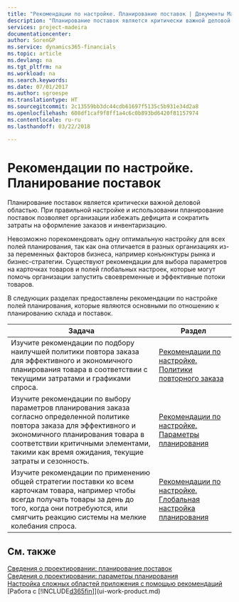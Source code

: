 ```yaml
---
title: "Рекомендации по настройке. Планирование поставок | Документы Майкрософт"
description: "Планирование поставок является критически важной деловой областью. При правильной настройке и использовании планирование поставок позволяет организации избежать дефицита и сократить затраты на оформление заказов и инвентаризацию."
services: project-madeira
documentationcenter: 
author: SorenGP
ms.service: dynamics365-financials
ms.topic: article
ms.devlang: na
ms.tgt_pltfrm: na
ms.workload: na
ms.search.keywords: 
ms.date: 07/01/2017
ms.author: sgroespe
ms.translationtype: HT
ms.sourcegitcommit: 2c13559bb3dc44cdb61697f5135c5b931e34d2a8
ms.openlocfilehash: 608df1caf9f8ff1a4c6c0b893bd6420f81157974
ms.contentlocale: ru-ru
ms.lasthandoff: 03/22/2018

---
```

# <a name="setup-best-practices-supply-planning"></a>Рекомендации по настройке. Планирование поставок
Планирование поставок является критически важной деловой областью. При правильной настройке и использовании планирование поставок позволяет организации избежать дефицита и сократить затраты на оформление заказов и инвентаризацию.  

 Невозможно порекомендовать одну оптимальную настройку для всех полей планирования, так как она отличается в разных организациях из-за переменных факторов бизнеса, например конъюнктуры рынка и бизнес-стратегии. Существуют рекомендации для выбора параметров на карточках товаров и полей глобальных настроек, которые могут помочь организации запустить своевременные и эффективные потоки товаров.  

 В следующих разделах предоставлены рекомендации по настройке полей планирования, которые являются основными по отношению к планированию склада и поставок.  

|**Задача**|**Раздел**|  
|------------|-------------|  
|Изучите рекомендации по подбору наилучшей политики повтора заказа для эффективного и экономичного планирования товара в соответствии с текущими затратами и графиками спроса.|[Рекомендации по настройке. Политики повторного заказа](setup-best-practices-reordering-policies.md)|  
|Изучите рекомендации по выбору параметров планирования заказа согласно определенной политике повтора заказа для эффективного и экономичного планирования товара в соответствии критичными элементами, такими как время ожидания, текущие затраты и сезонность.|[Рекомендации по настройке. Параметры планирования](setup-best-practices-planning-parameters.md)|  
|Изучите рекомендации по применению общей стратегии поставки ко всем карточкам товара, например чтобы всегда получать товары за день до того, когда они потребуются, или смягчить реакцию системы на мелкие колебания спроса.|[Рекомендации по настройке. Глобальная настройка планирования](setup-best-practices-global-planning-setup.md)|  

## <a name="see-also"></a>См. также  
 [Сведения о проектировании: планирование поставок](design-details-supply-planning.md)   
 [Сведения о проектировании: параметры планирования](design-details-planning-parameters.md)   
 [Настройка сложных областей приложения с помощью рекомендаций](set-up-complex-application-areas-using-best-practices.md)  
 [Работа с [!INCLUDE[d365fin](includes/d365fin_md.md)]](ui-work-product.md)

